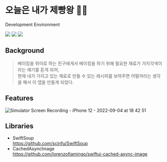 # 오늘은 내가 제빵왕 🥖👑
Development Environment

<img src="https://img.shields.io/badge/Swift-5.6.1-ff69b4?style=flat"/> <img src="https://img.shields.io/badge/Xcode-13.4.1-yellow?style=flat"/> <img src="https://img.shields.io/badge/iOS-15.5-blue?style=flat"/>
## Background
> 베이킹을 취미로 하는 친구에게서 베이킹을 하기 위해 필요한 재료가 가지각색이라는 얘기를 듣게 되어,<br>
> 현재 내가 가지고 있는 재료로 만들 수 있는 레시피를 보여주면 어떨까라는 생각을 해서 이 앱을 만들게 되었다.

## Features
![Simulator Screen Recording - iPhone 12 - 2022-09-04 at 18 42 51](https://user-images.githubusercontent.com/39147372/188307448-54609f81-6618-48cb-b67a-9333930952b4.gif)


## Libraries
- SwiftSoup  
<a href="https://github.com/scinfu/SwiftSoup" target="_blank">https://github.com/scinfu/SwiftSoup </a>
- CachedAsyncImage  
<a href="https://github.com/lorenzofiamingo/swiftui-cached-async-image" target="_blank">https://github.com/lorenzofiamingo/swiftui-cached-async-image </a>


